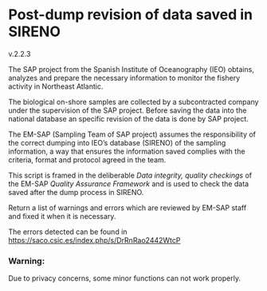 # Post-dump revision of data saved in SIRENO

v.2.2.3

The SAP project from the Spanish Institute of Oceanography (IEO) obtains,
analyzes and prepare the necessary information to monitor the fishery activity
in Northeast Atlantic.

The biological on-shore samples are collected by a subcontracted company under
the supervision of the SAP project. Before saving the data into the national
database an specific revision of the data is done by SAP project.

The EM-SAP (Sampling Team of SAP project) assumes the responsibility of the
correct dumping into IEO’s database (SIRENO) of the sampling information, a way
that ensures the information saved complies with the criteria, format and
protocol agreed in the team.

This script is framed in the deliberable _Data integrity, quality checkings_ of
the EM-SAP _Quality Assurance Framework_ and is used to check the data saved
after the dump process in SIRENO.

Return a list of warnings and errors which are reviewed by EM-SAP staff and
fixed it when it is necessary.

The errors detected can be found in https://saco.csic.es/index.php/s/DrRnRao2442WtcP

### Warning:

Due to privacy concerns, some minor functions can not work properly.
